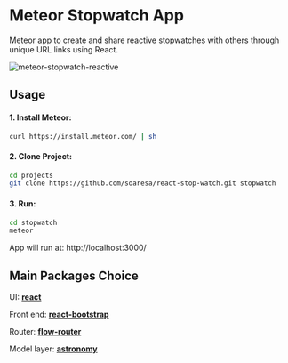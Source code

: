 # Meteor Stopwatch App

Meteor app to create and share reactive stopwatches with others through unique URL links using React.

![meteor-stopwatch-reactive](https://cloud.githubusercontent.com/assets/10797037/26759063/d5b63378-48c8-11e7-88cd-ba7a23d1e78c.gif)

## Usage

#### 1. Install Meteor:
```sh
curl https://install.meteor.com/ | sh
```

#### 2. Clone Project:
```sh
cd projects
git clone https://github.com/soaresa/react-stop-watch.git stopwatch
```

#### 3. Run:
```sh
cd stopwatch
meteor
```
App will run at: http://localhost:3000/


## Main Packages Choice

UI: **[react](https://facebook.github.io/react/)**

Front end: **[react-bootstrap](https://react-bootstrap.github.io)**

Router: **[flow-router](https://github.com/kadirahq/flow-router)**

Model layer: **[astronomy](http://jagi.github.io/meteor-astronomy/)**
